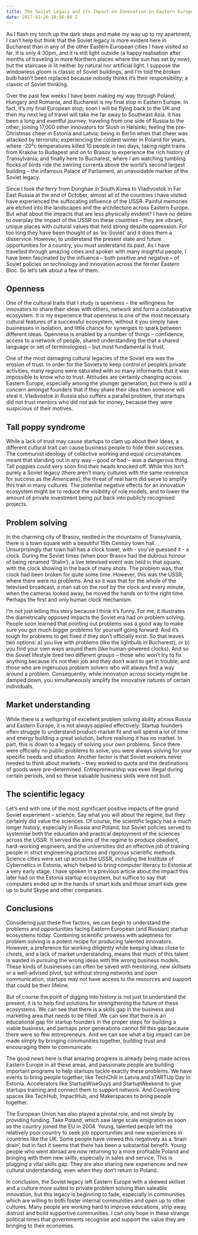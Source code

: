 ```yaml
---
title: The Soviet Legacy and its Impact on Innovation in Eastern Europe
date: 2017-01-26 18:56:00 Z
---
```


As I flash my torch up the dark steps and make my way up to my apartment, I can’t help but think that the Soviet legacy is more evident here in Bucharest than in any of the other Eastern European cities I have visited so far. It is only 4:30pm, and it is still light outside (a happy realisation after months of traveling in more Northern places where the sun has set by now), but the staircase is lit neither by natural nor artificial light. I suppose the windowless gloom is classic of Soviet buildings, and I’m told the broken bulb hasn’t been replaced because nobody thinks it’s their responsibility; a classic of Soviet thinking. 

Over the past few weeks I have been making my way through Poland, Hungary and Romania, and Bucharest is my final stop in Eastern Europe. In fact, it’s my final European stop; soon I will be flying back to the UK and then my next leg of travel will take me far away to Southeast Asia. It has been a long and eventful journey, traveling from one side of Russia to the other; joining 17,000 other innovators for Slush in Helsinki; feeling the pre-Christmas cheer in Estonia and Latvia; being in Berlin when that cheer was attacked by terrorists; experiencing the coldest winter in Poland for years, where -20°c temperatures killed 10 people in two days; taking night trains from Kraków to Budapest and on to Brasov to experience the rich history of Transylvania; and finally here to Bucharest, where I am watching tumbling flocks of birds ride the swirling currents above the world’s second largest building – the infamous Palace of Parliament, an unavoidable marker of the Soviet legacy. 

Since I took the ferry from Donghae in South Korea to Vladivostok in Far East Russia at the end of October, almost all of the countries I have visited have experienced the suffocating influence of the USSR. Painful memories are etched into the landscapes and the architecture across Eastern Europe. But what about the impacts that are less physically evident? I have no desire to overplay the impact of the USSR on these countries – they are vibrant, unique places with cultural values that held strong despite oppression. For too long they have been thought of as ‘ex-Soviet’ and it does them a disservice. However, to understand the present state and future opportunities for a country, you must understand its past. As I have travelled through amazing cities and spoken with many insightful people, I have been fascinated by the influence – both positive and negative – of Soviet policies on technology and innovation across the former Eastern Bloc. So let’s talk about a few of them.

## Openness
One of the cultural traits that I study is openness – the willingness for innovators to share their ideas with others, network and form a collaborative ecosystem. It is my experience that openness is one of the most necessary cultural features of a successful ecosystem, without it you simply have businesses in isolation, and little chance for synergies to spark between different ideas. Openness is enabled by a number of things – confidence, access to a network of people, shared understanding (be that a shared language or set of terminologies) – but most fundamental is trust. 

One of the most damaging cultural legacies of the Soviet era was the erosion of trust. In order for the Soviets to keep control of people’s private activities, many regions were saturated with so many informants that it was impossible to know who to trust. Attitudes are certainly changing across Eastern Europe, especially among the younger generation, but there is still a concern amongst founders that if they share their idea then someone will steal it. Vladivostok in Russia also suffers a parallel problem, that startups did not trust mentors who did not ask for money, because they were suspicious of their motives. 

## Tall poppy syndrome
While a lack of trust may cause startups to clam up about their ideas, a different cultural trait can cause business people to hide their successes. The communist ideology of collective working and equal circumstances meant that standing out in any way – good or bad – was a dangerous thing. Tall poppies could very soon find their heads knocked off. While this isn’t purely a Soviet legacy (there aren’t many cultures with the same reverence for success as the Americans), the threat of real harm did serve to amplify this trait in many cultures. The potential negative effects for an innovation ecosystem might be to reduce the visibility of role models, and to lower the amount of private investment being put back into publicly recognised projects. 

## Problem solving
In the charming city of Brasov, nestled in the mountains of Transylvania, there is a town square with a beautiful 15th Century town hall. Unsurprisingly that town hall has a clock tower, with - you’ve guessed it - a clock. During the Soviet times (when poor Brasov had the dubious honour of being renamed ‘Stalin’), a live televised event was held in that square, with the clock showing in the back of many shots. The problem was, that clock had been broken for quite some time. However, this was the USSR, where there were no problems. And so it was that for the whole of the televised broadcast, a man sat on the roof by the clock and every minute, when the cameras looked away, he moved the hands on to the right time. Perhaps the first and only human clock mechanism. 

I’m not just telling this story because I think it’s funny. For me, it illustrates the diametrically opposed impacts the Soviet era had on problem solving. People soon learned that pointing out problems was a good way to make sure you got much bigger problems for yourself going forward. And it’s tough for problems to get fixed if they don’t officially exist. So that leaves two options: a) you live with problems (like the lightbulb in Bucharest); or b) you find your own ways around them (like human-powered clocks). And so the Soviet lifestyle bred two different groups – those who won’t try to fix anything because it’s not their job and they don’t want to get in trouble; and those who are ingenuous problem solvers who will always find a way around a problem. Consequently, while innovation across society might be damped down, you simultaneously amplify the innovative natures of certain individuals. 

## Market understanding 
While there is a wellspring of excellent problem solving ability across Russia and Eastern Europe, it is not always applied effectively. Startup founders often struggle to understand product-market fit and will spend a lot of time and energy building a great solution, before realising it has no market. In part, this is down to a legacy of solving your own problems. Since there were officially no public problems to solve, you were always solving for your specific needs and situation. Another factor is that Soviet workers never needed to think about markets – they worked to quota and the destinations of goods were pre-determined. Entrepreneurship was even illegal during certain periods, and so these valuable business skills were not built. 

## The scientific legacy
Let’s end with one of the most significant positive impacts of the grand Soviet experiment – science. Say what you will about the regime, but they certainly did value the sciences. Of course, the scientific legacy has a much longer history, especially in Russia and Poland, but Soviet policies served to systemise both the education and practical deployment of the sciences across the USSR. It served the aims of the regime to produce obedient, hard-working engineers, and the universities did an effective job of training people in strict engineering practices and rigorous scientific methods. Science cities were set up across the USSR, including the Institute of Cybernetics in Estonia, which helped to bring computer literacy to Estonia at a very early stage. I have spoken in a previous article about the impact this later had on the Estonia startup ecosystem, but suffice to say that computers ended up in the hands of smart kids and those smart kids grew up to build Skype and other companies.

## Conclusions 
Considering just these five factors, we can begin to understand the problems and opportunities facing Eastern European (and Russian) startup ecosystems today. Combining scientific prowess with adeptness for problem solving is a potent recipe for producing talented innovators. However, a preference for working diligently while keeping ideas close to chests, and a lack of market understanding, means that much of this talent is wasted in pursuing the wrong ideas with the wrong business models. These kinds of businesses can often be saved with mentoring, new skillsets or a well-advised pivot, but without strong networks and open communication, startups may not have access to the resources and support that could be their lifeline. 

But of course the point of digging into history is not just to understand the present, it is to help find solutions for strengthening the future of these ecosystems. We can see that there is a skills gap in the business and marketing area that needs to be filled. We can see that there is an educational gap for startup founders in the proper steps for building a viable business, and perhaps prior generations cannot fill this gap because there were so few entrepreneurs. And we can see what a big impact can be made simply by bringing communities together, building trust and encouraging them to communicate.

The good news here is that amazing progress is already being made across Eastern Europe in all these areas, and passionate people are building important programs to help startups tackle exactly these problems. We have events to bring people together, like TechChill in Latvia and sTARTUp Day in Estonia. Accelerators like StartupWiseGuys and StartupWeekend to give startups training and connect them to support network. And Coworking spaces like TechHub, ImpactHub, and Makerspaces to bring people together.

The European Union has also played a pivotal role, and not simply by providing funding. Take Poland, which saw large scale emigration as soon as the country joined the EU in 2004. Young, talented people left the relatively poor country to seek job opportunities and new experiences in countries like the UK. Some people have viewed this negatively as a ‘brain drain’, but in fact it seems that there has been a substantial benefit. Young people who went abroad are now returning to a more profitable Poland and bringing with them new skills, especially in sales and service. This is plugging a vital skills gap. They are also sharing new experiences and new cultural understanding, even when they don’t return to Poland. 

In conclusion, the Soviet legacy left Eastern Europe with a skewed skillset and a culture more suited to private problem solving than saleable innovation, but this legacy is beginning to fade, especially in communities which are willing to both foster internal communities and open up to other cultures. Many people are working hard to improve educations, strip away distrust and build supportive communities. I can only hope in these strange political times that governments recognise and support the value they are bringing to their economies. 